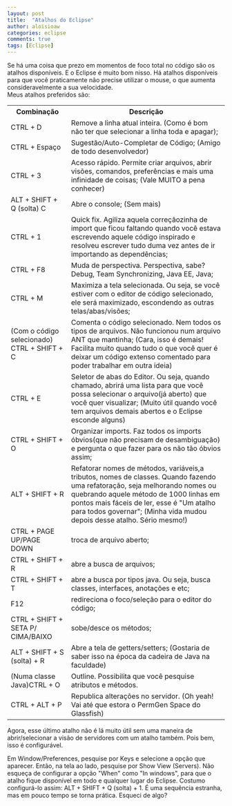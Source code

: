 ```yaml
---
layout: post
title:  "Atalhos do Eclipse"
author: aloisioaw
categories: eclipse
comments: true
tags: [Eclipse]
---
```


Se há uma coisa que prezo em momentos de foco total no código são os atalhos disponíveis. E o Eclipse é muito bom nisso. Há atalhos disponíveis para que você praticamente não precise utilizar o mouse, o que aumenta consideravelmente a sua velocidade.  
Meus atalhos preferidos são:  

<table class="tabela-padrao atalhos-eclipse">
    <tr>
        <th>Combinação</th>
        <th>Descrição</th>
    </tr>
    <tr>
        <td>CTRL + D</td>
        <td>Remove a linha atual inteira. (Como é bom não ter que selecionar a linha toda e apagar);</td>
    </tr>
    <tr>
        <td>CTRL + Espaço</td>
        <td>Sugestão/Auto-Completar de Código; (Amigo de todo desenvolvedor)</td>
    </tr>
    <tr>
        <td>CTRL + 3</td>
        <td>Acesso rápido. Permite criar arquivos, abrir visões, comandos, preferências e mais uma infinidade de coisas; (Vale MUITO a pena conhecer)</td>
    </tr>
    <tr>
        <td>ALT + SHIFT + Q (solta) C</td>
        <td>Abre o console; (Sem mais)</td>
    </tr>
    <tr>
        <td>CTRL + 1</td>
        <td>Quick fix. Agiliza aquela correçãozinha de import que ficou faltando quando você estava escrevendo aquele código inspirado e resolveu escrever tudo duma vez antes de ir importando as dependências;</td>
    </tr>
    <tr>
        <td>CTRL + F8</td>
        <td>Muda de perspectiva. Perspectiva, sabe? Debug, Team Synchronizing, Java EE, Java;</td>
    </tr>
    <tr>
        <td>CTRL + M</td>
        <td>Maximiza a tela selecionada. Ou seja, se você estiver com o editor de código selecionado, ele será maximizado, escondendo as outras telas/abas/visões;</td>
    </tr>
    <tr>
        <td>(Com o código selecionado) CTRL + SHIFT + C</td>
        <td>Comenta o código selecionado. Nem todos os tipos de arquivos. Não funcionou num arquivo ANT que mantinha; (Cara, isso é demais! Facilita muito quando tudo o que você quer é deixar um código extenso comentado para poder trabalhar em outra ideia)</td>
    </tr>
    <tr>
        <td>CTRL + E</td>
        <td>Seletor de abas do Editor. Ou seja, quando chamado, abrirá uma lista para que você possa selecionar o arquivo(já aberto) que você quer visualizar; (Muito útil quando você tem arquivos demais abertos e o Eclipse esconde alguns)</td>
    </tr>
    <tr>
        <td>CTRL + SHIFT + O</td>
        <td>Organizar imports. Faz todos os imports óbvios(que não precisam de desambiguação) e pergunta o que fazer para os não tão óbvios assim;</td>
    </tr>
    <tr>
        <td>ALT + SHIFT + R</td>
        <td>Refatorar nomes de métodos, variáveis,a tributos, nomes de classes. Quando fazendo uma refatoração, seja melhorando nomes ou quebrando aquele método de 1000 linhas em pontos mais fáceis de ler, esse é "Um atalho para todos governar"; (Minha vida mudou depois desse atalho. Sério mesmo!)</td>
    </tr>
    <tr>
        <td>CTRL + PAGE UP/PAGE DOWN</td>
        <td>troca de arquivo aberto;</td>
    </tr>
    <tr>
        <td>CTRL + SHIFT + R</td>
        <td>abre a busca de arquivos;</td>
    </tr>
    <tr>
        <td>CTRL + SHIFT + T</td>
        <td>abre a busca por tipos java. Ou seja, busca classes, interfaces, anotações e etc;</td>
    </tr>
    <tr>
        <td>F12</td>
        <td>redireciona o foco/seleção para o editor do código;</td>
    </tr>
    <tr>
        <td>CTRL + SHIFT + SETA P/ CIMA/BAIXO</td>
        <td>sobe/desce os métodos;</td>
    </tr>
    <tr>
        <td>ALT + SHIFT + S (solta) + R</td>
        <td>Abre a tela de getters/setters; (Gostaria de saber isso na época da cadeira de Java na faculdade)</td>
    </tr>
    <tr>
        <td>(Numa classe Java)CTRL + O</td>
        <td>Outline. Possibilita que você pesquise atributos e métodos.</td>
    </tr>
    <tr>
        <td>CTRL + ALT + P</td>
        <td>Republica alterações no servidor. (Oh yeah! Vai até que estora o PermGen Space do Glassfish)</td>
    </tr>
</table>

Agora, esse último atalho não é lá muito útil sem uma maneira de abrir/selecionar a visão de servidores com um atalho também. Pois bem, isso é configurável.  

Em Window/Preferences, pesquise por Keys e selecione a opção que aparecer. Então, na tela ao lado, pesquise por Show View (Servers). Não esqueça de configurar a opção "When" como "In windows", para que o atalho fique disponível em todo e qualquer lugar do Eclipse. Costumo configurá-lo assim: ALT + SHIFT + Q (solta) + 1. É uma sequência estranha, mas em pouco tempo se torna prática.
Esqueci de algo?